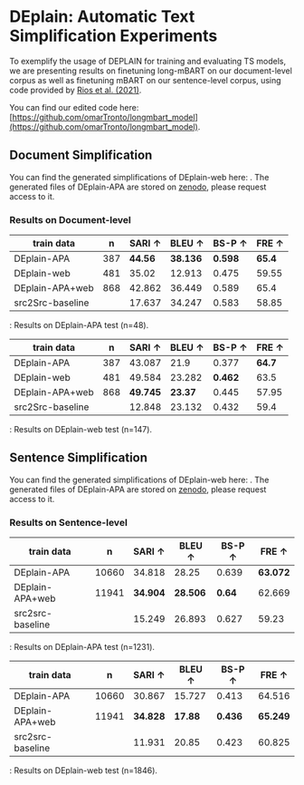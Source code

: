 # DEplain: Automatic Text Simplification Experiments

To exemplify the usage of DEPLAIN for training and evaluating TS models, we are presenting results on finetuning long-mBART on our document-level corpus as well as finetuning mBART on our sentence-level corpus, using code provided by [Rios et al. (2021)](https://github.com/a-rios/longmbart).

You can find our edited code here: [https://github.com/omarTronto/longmbart_model](https://github.com/omarTronto/longmbart_model).

## Document Simplification
You can find the generated simplifications of DEplain-web here: [](). The generated files of DEplain-APA are stored on [zenodo](https://zenodo.org/record/7674560), please request access to it.

### Results on Document-level

| train data | n | SARI ↑ | BLEU ↑ | BS-P ↑ | FRE ↑ |
|---------------------|------------|--------------------------|--------------------------|--------------------------|-------------------------|
| DEplain-APA         | 387        | **44.56**           | **38.136**          | **0.598**           | **65.4**           |
| DEplain-web         | 481        | 35.02                    | 12.913                   | 0.475                    | 59.55                   |
| DEplain-APA+web     | 868        | 42.862                   | 36.449                   | 0.589                    | 65.4                    |
| src2Src-baseline    |            | 17.637                   | 34.247                   | 0.583                    | 58.85                   |

: Results on DEplain-APA test (n=48).


| train data | n | SARI ↑ | BLEU ↑ | BS-P ↑ | FRE ↑ |
|---------------------|------------|--------------------------|--------------------------|--------------------------|-------------------------|
| DEplain-APA         | 387        | 43.087                   | 21.9                     | 0.377                    | **64.7**           |
| DEplain-web         | 481        | 49.584                   | 23.282                   | **0.462**           | 63.5                    |
| DEplain-APA+web     | 868        | **49.745**          | **23.37**           | 0.445                    | 57.95                   |
| src2Src-baseline    |            | 12.848                   | 23.132                   | 0.432                    | 59.4                    |

: Results on DEplain-web test (n=147).

## Sentence Simplification
You can find the generated simplifications of DEplain-web here: [](). The generated files of DEplain-APA are stored on [zenodo](https://zenodo.org/record/7674560), please request access to it.

### Results on Sentence-level
| train data | n | SARI ↑ | BLEU ↑ | BS-P ↑ | FRE ↑ |
|---------------------|------------|--------------------------|--------------------------|--------------------------|-------------------------|
| DEplain-APA         | 10660      | 34.818                   | 28.25                    | 0.639                    | **63.072**         |
| DEplain-APA+web     | 11941      | **34.904**         | **28.506**          | **0.64**            | 62.669                  |
| src2src-baseline    |            | 15.249                   | 26.893                   | 0.627                    | 59.23                   |

: Results on DEplain-APA test (n=1231).


| train data | n | SARI ↑ | BLEU ↑ | BS-P ↑ | FRE ↑ |
|----------------------|------------|--------------------------|--------------------------|--------------------------|-------------------------|
| DEplain-APA          | 10660      | 30.867                   | 15.727                   | 0.413                    | 64.516                  |
| DEplain-APA+web      | 11941      | **34.828**          | **17.88**           | **0.436**           | **65.249**         |
| src2src-baseline     |            | 11.931                   | 20.85                    | 0.423                    | 60.825                  |

: Results on DEplain-web test (n=1846).